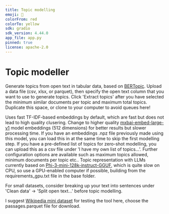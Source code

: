 ```yaml
---
title: Topic modelling
emoji: 🚀
colorFrom: red
colorTo: yellow
sdk: gradio
sdk_version: 4.44.0
app_file: app.py
pinned: true
license: apache-2.0
---
```


# Topic modeller

Generate topics from open text in tabular data, based on [BERTopic](https://maartengr.github.io/BERTopic/). Upload a data file (csv, xlsx, or parquet), then specify the open text column that you want to use to generate topics. Click 'Extract topics' after you have selected the minimum similar documents per topic and maximum total topics. Duplicate this space, or clone to your computer to avoid queues here!

Uses fast TF-IDF-based embeddings by default, which are fast but does not lead to high quality clusering. Change to higher quality [mxbai-embed-large-v1](https://huggingface.co/mixedbread-ai/mxbai-embed-large-v1) model embeddings (512 dimensions) for better results but slower processing time. If you have an embeddings .npz file previously made using this model, you can load this in at the same time to skip the first modelling step. If you have a pre-defined list of topics for zero-shot modelling, you can upload this as a csv file under 'I have my own list of topics...'. Further configuration options are available such as maximum topics allowed, minimum documents per topic etc.. Topic representation with LLMs currently based on [Phi-3-mini-128k-instruct-GGUF](https://huggingface.co/QuantFactory/Phi-3-mini-128k-instruct-GGUF), which is quite slow on CPU, so use a GPU-enabled computer if possible, building from the requirements_gpu.txt file in the base folder.

For small datasets, consider breaking up your text into sentences under 'Clean data' -> 'Split open text...' before topic modelling.

I suggest [Wikipedia mini dataset](https://huggingface.co/datasets/rag-datasets/mini_wikipedia/tree/main/data) for testing the tool here, choose the passages.parquet file for download.